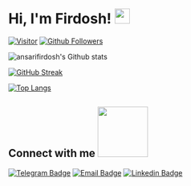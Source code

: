 # Hi, I'm Firdosh! <img src="https://raw.githubusercontent.com/MartinHeinz/MartinHeinz/master/wave.gif" width="30px">

[![Visitor](https://visitor-badge.laobi.icu/badge?page_id=ansarifirdosh)](https://github.com/ansarifirdosh) 
[![Github Followers](https://img.shields.io/github/followers/ansarifirdosh.svg?style=social&logo=Follow)](https://github.com/ansarifirdosh?tab=followers)

![ansarifirdosh's Github stats](https://github-readme-stats.vercel.app/api?username=ansarifirdosh&show_icons=true&theme=dark&hide_border=true)

[![GitHub Streak](https://github-readme-streak-stats.herokuapp.com?user=ansarifirdosh&theme=github-dark&hide_border=true&date_format=M%20j%5B%2C%20Y%5D)](https://git.io/streak-stats)

[![Top Langs](https://github-readme-stats.vercel.app/api/top-langs/?username=ansarifirdosh&langs_count=10&theme=chartreuse-dark&hide_border=true)](https://github.com/ansarifirdosh?tab=repositories)


<h2>
    Connect with me 
    <img src='https://raw.githubusercontent.com/ShahriarShafin/ShahriarShafin/main/Assets/handshake.gif' width="100px">  
</h2>

[![Telegram Badge](https://img.shields.io/badge/-%7C%20@Firdosh-blue?style=flat&logo=Telegram&logoColor=white&link=https://t.me/ansarifirdosh)](https://t.me/ansarifirdosh "Telegram")
[![Email Badge](https://img.shields.io/badge/-%7C%20ansarifirdosh123@gmail.com-c14438?style=flat&logo=Gmail&logoColor=white&link=mailto:ansarifirdosh123@gmail.com)](mailto:AbhionFire@protonmail.com)
[![Linkedin Badge](https://img.shields.io/badge/-%7C%20Firdosh%20Ansari-blue?style=flat&logo=Linkedin&logoColor=white&link=https://www.linkedin.com/in/firdosh-a-b28a88220/)](https://www.linkedin.com/in/firdosh-a-b28a88220/ "Linkedin")
